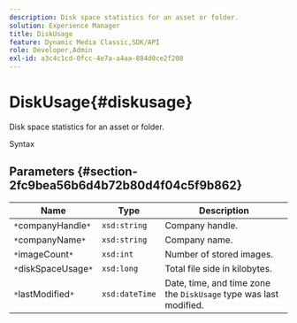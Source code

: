```yaml
---
description: Disk space statistics for an asset or folder.
solution: Experience Manager
title: DiskUsage
feature: Dynamic Media Classic,SDK/API
role: Developer,Admin
exl-id: a3c4c1cd-0fcc-4e7a-a4aa-884d0ce2f208
---
```

# DiskUsage{#diskusage}

Disk space statistics for an asset or folder.

 Syntax 

## Parameters {#section-2fc9bea56b6d4b72b80d4f04c5f9b862}

|  Name  | Type  | Description  |
|---|---|---|
|  `*`companyHandle`*`  | `xsd:string`  | Company handle.  |
|  `*`companyName`*`  | `xsd:string`  | Company name.  |
|  `*`imageCount`*`  | `xsd:int`  | Number of stored images.  |
|  `*`diskSpaceUsage`*`  | `xsd:long`  | Total file side in kilobytes.  |
|  `*`lastModified`*`  | `xsd:dateTime`  |Date, time, and time zone the `DiskUsage` type was last modified.  |
